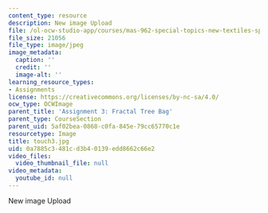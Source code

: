 ```yaml
---
content_type: resource
description: New image Upload
file: /ol-ocw-studio-app/courses/mas-962-special-topics-new-textiles-spring-2010/0a7885c3481cd3b40139edd8662c66e2_touch3.jpg
file_size: 21056
file_type: image/jpeg
image_metadata:
  caption: ''
  credit: ''
  image-alt: ''
learning_resource_types:
- Assignments
license: https://creativecommons.org/licenses/by-nc-sa/4.0/
ocw_type: OCWImage
parent_title: 'Assignment 3: Fractal Tree Bag'
parent_type: CourseSection
parent_uid: 5af02bea-0868-c0fa-845e-79cc65770c1e
resourcetype: Image
title: touch3.jpg
uid: 0a7885c3-481c-d3b4-0139-edd8662c66e2
video_files:
  video_thumbnail_file: null
video_metadata:
  youtube_id: null
---
```

New image Upload